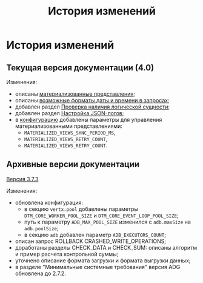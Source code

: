 ﻿---
layout: default
title: История изменений
nav_order: 7
has_children: false
has_toc: false
---

# История изменений

## Текущая версия документации (4.0)

Изменения:
* описаны [материализованные представления](../Обзор_понятий_компонентов_и_связей/Основные_понятия/Материализованное_представление/Материализованное_представление.md);
* описаны [возможные форматы даты и времени в запросах](../Справочная_информация/Форматы_даты_и_времени_в_запросах/Форматы_даты_и_времени_в_запросах.md);
* добавлен раздел [Проверка наличия логической сущности](../Работа_с_системой/Управление_схемой_данных/Проверка_наличия_логической_сущности/Проверка_наличия_логической_сущности.md);
* добавлен раздел [Настройка JSON-логов](../Эксплуатация/Настройка_JSON_логов/Настройка_JSON_логов.md);
* в [конфигурацию](../Эксплуатация/Конфигурация/Конфигурация.md) добавлены параметры для управления 
  материализованными представлениями: 
  * `MATERIALIZED_VIEWS_SYNC_PERIOD_MS`,
  * `MATERIALIZED_VIEWS_RETRY_COUNT`, 
  * `MATERIALIZED_VIEWS_RETRY_COUNT`.

## Архивные версии документации
 
[Версия 3.7.3](https://arenadata.github.io/docs_prostore_archive/v3-7-3/)

Изменения:
* обновлена конфигурация:
  * в секцию `vertx.pool` добавлены параметры `DTM_CORE_WORKER_POOL_SIZE` и `DTM_CORE_EVENT_LOOP_POOL_SIZE`;
  * путь к параметру `ADB_MAX_POOL_SIZE` изменился с `adb.maxSize` на `adb.poolSize`;
  * в секцию `adb` добавлен параметр `ADB_EXECUTORS_COUNT`;
* описан запрос ROLLBACK CRASHED_WRITE_OPERATIONS;
* доработаны разделы CHECK_DATA и CHECK_SUM: описаны алгоритм и пример расчета контрольной суммы;
* уточнено описание формата загрузки и формата выгрузки данных;
* в разделе "Минимальные системные требования" версия ADG обновлена до 2.7.2.





